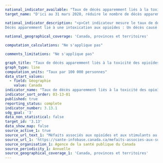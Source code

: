 ```yaml
---
national_indicator_available: "Taux de décès apparemment liés à la toxicité des opioïdes par 100 000 habitants"
target_name: "D'ici au 31 mars 2028, réduire le nombre de décès apparemment liés à la toxicité des opioïdes à 10 pour 100 000 habitants"

national_indicator_description: "<p>Cet indicateur mesure le taux de décès apparemment liés à la toxicité des opioïdes par 100 000 habitants.</p> <br>
Décès apparemment lié à une intoxication aux opioïdes : Un décès causé par intoxication (empoisonnement) ou la toxicité d'une substance consommée, lorsqu'une ou plusieurs des substances en cause(s) sont des opioïdes, peu importe la façon dont elles ont été obtenues (p. ex. illégalement ou sur ordonnance). D’autres substances peuvent également être impliquées."
  
national_geographical_coverage: 'Canada, provinces et territoires'

computation_calculations: "Ne s'applique pas"

comments_limitations: "Ne s'applique pas"

graph_title: "Taux de décès apparemment liés à la toxicité des opioïdes par 100 000 habitants"
graph_type: line
computation_units: "Taux par 100 000 personnes"
data_start_values:
  - field: Géographie
    value: Canada
indicator_name: "Taux de décès apparemment liés à la toxicité des opioïdes par 100 000 habitants"
indicator_sort_order: 03-13-01
published: true
reporting_status: complete
indicator_number: 3.13.1
sdg_goal: '3'
data_non_statistical: false
target_id: '3.13'
data_show_map: false
source_active_1: true
source_url_text_1: "Méfaits associés aux opioïdes et aux stimulants au Canada"
source_url_1: 'https://sante-infobase.canada.ca/mefaits-associes-aux-substances/opioides-stimulants/index.html'
source_organisation_1: Agence de la santé publique du Canada
source_periodicity_1: Annuelle
source_geographical_coverage_1: 'Canada, provinces et territoires'
---
```

